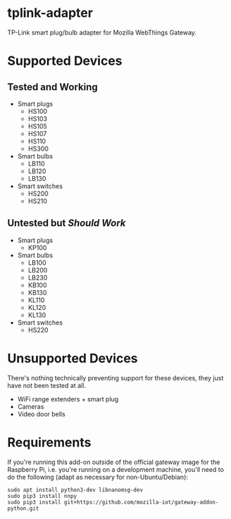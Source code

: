 # tplink-adapter

TP-Link smart plug/bulb adapter for Mozilla WebThings Gateway.

# Supported Devices

## Tested and Working

* Smart plugs
    * HS100
    * HS103
    * HS105
    * HS107
    * HS110
    * HS300
* Smart bulbs
    * LB110
    * LB120
    * LB130
* Smart switches
    * HS200
    * HS210

## Untested but _Should Work_

* Smart plugs
    * KP100
* Smart bulbs
    * LB100
    * LB200
    * LB230
    * KB100
    * KB130
    * KL110
    * KL120
    * KL130
* Smart switches
    * HS220

# Unsupported Devices

There's nothing technically preventing support for these devices, they just have not been tested at all.

* WiFi range extenders + smart plug
* Cameras
* Video door bells

# Requirements

If you're running this add-on outside of the official gateway image for the Raspberry Pi, i.e. you're running on a development machine, you'll need to do the following (adapt as necessary for non-Ubuntu/Debian):

```
sudo apt install python3-dev libnanomsg-dev
sudo pip3 install nnpy
sudo pip3 install git+https://github.com/mozilla-iot/gateway-addon-python.git
```
